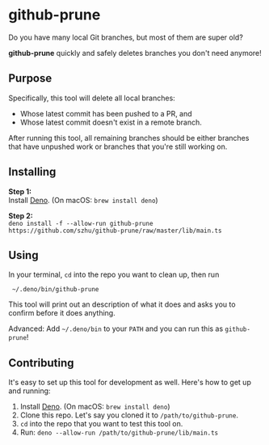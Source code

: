 # github-prune

Do you have many local Git branches, but most of them are super old?

**github-prune** quickly and safely deletes branches you don't need anymore!

## Purpose

Specifically, this tool will delete all local branches:

- Whose latest commit has been pushed to a PR, and
- Whose latest commit doesn't exist in a remote branch.

After running this tool, all remaining branches should be either branches that
have unpushed work or branches that you're still working on.

## Installing

**Step 1:**\
Install [Deno](https://deno.land). (On macOS: `brew install deno`)

**Step 2:**\
`deno install -f --allow-run github-prune https://github.com/szhu/github-prune/raw/master/lib/main.ts`

## Using

In your terminal, `cd` into the repo you want to clean up, then run

     ~/.deno/bin/github-prune

This tool will print out an description of what it does and asks you to confirm
before it does anything.

Advanced: Add `~/.deno/bin` to your `PATH` and you can run this as `github-prune`!

## Contributing

It's easy to set up this tool for development as well. Here's how to get up and
running:

1. Install [Deno](https://deno.land). (On macOS: `brew install deno`)
2. Clone this repo. Let's say you cloned it to `/path/to/github-prune`.
3. `cd` into the repo that you want to test this tool on.
4. Run: `deno --allow-run /path/to/github-prune/lib/main.ts`
